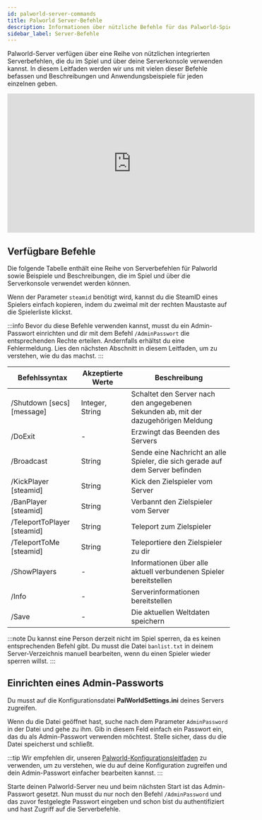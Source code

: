 ```yaml
---
id: palworld-server-commands
title: Palworld Server-Befehle
description: Informationen über nützliche Befehle für das Palworld-Spiel von ZAP-Hosting - ZAP-Hosting.com Dokumentation
sidebar_label: Server-Befehle
---
```


Palworld-Server verfügen über eine Reihe von nützlichen integrierten Serverbefehlen, die du im Spiel und über deine Serverkonsole verwenden kannst. In diesem Leitfaden werden wir uns mit vielen dieser Befehle befassen und Beschreibungen und Anwendungsbeispiele für jeden einzelnen geben.

<iframe width="560" height="315" src="https://www.youtube.com/embed/SDZC4-FEdNM" title="YouTube video player" frameborder="0" allow="accelerometer; autoplay; clipboard-write; encrypted-media; gyroscope; picture-in-picture" allowfullscreen></iframe>

## Verfügbare Befehle

Die folgende Tabelle enthält eine Reihe von Serverbefehlen für Palworld sowie Beispiele und Beschreibungen, die im Spiel und über die Serverkonsole verwendet werden können.

Wenn der Parameter `steamid` benötigt wird, kannst du die SteamID eines Spielers einfach kopieren, indem du zweimal mit der rechten Maustaste auf die Spielerliste klickst.

:::info
Bevor du diese Befehle verwenden kannst, musst du ein Admin-Passwort einrichten und dir mit dem Befehl `/AdminPasswort` die entsprechenden Rechte erteilen. Andernfalls erhältst du eine Fehlermeldung. Lies den nächsten Abschnitt in diesem Leitfaden, um zu verstehen, wie du das machst.
:::

| Befehlssyntax               | Akzeptierte Werte | Beschreibung                                                                        | 
| --------------------------- | ----------------- | ----------------------------------------------------------------------------------- | 
| /Shutdown [secs] [message]  | Integer, String   | Schaltet den Server nach den angegebenen Sekunden ab, mit der dazugehörigen Meldung | 
| /DoExit                     | -                 | Erzwingt das Beenden des Servers                                                    | 
| /Broadcast                  | String            | Sende eine Nachricht an alle Spieler, die sich gerade auf dem Server befinden       | 
| /KickPlayer [steamid]       | String            | Kick den Zielspieler vom Server                                                     | 
| /BanPlayer [steamid]        | String            | Verbannt den Zielspieler vom Server                                                 | 
| /TeleportToPlayer [steamid] | String            | Teleport zum Zielspieler                                                            | 
| /TeleportToMe [steamid]     | String            | Teleportiere den Zielspieler zu dir                                                 | 
| /ShowPlayers                | -                 | Informationen über alle aktuell verbundenen Spieler bereitstellen                   | 
| /Info                       | -                 | Serverinformationen bereitstellen                                                   | 
| /Save                       | -                 | Die aktuellen Weltdaten speichern                                                   |

:::note
Du kannst eine Person derzeit nicht im Spiel sperren, da es keinen entsprechenden Befehl gibt. Du musst die Datei `banlist.txt` in deinem Server-Verzeichnis manuell bearbeiten, wenn du einen Spieler wieder sperren willst.
:::

## Einrichten eines Admin-Passworts

Du musst auf die Konfigurationsdatei **PalWorldSettings.ini** deines Servers zugreifen.

Wenn du die Datei geöffnet hast, suche nach dem Parameter `AdminPassword` in der Datei und gehe zu ihm. Gib in diesem Feld einfach ein Passwort ein, das du als Admin-Passwort verwenden möchtest. Stelle sicher, dass du die Datei speicherst und schließt.

:::tip
Wir empfehlen dir, unseren [Palworld-Konfigurationsleitfaden](palworld-configuration.md) zu verwenden, um zu verstehen, wie du auf deine Konfiguration zugreifen und dein Admin-Passwort einfacher bearbeiten kannst.
:::

Starte deinen Palworld-Server neu und beim nächsten Start ist das Admin-Passwort gesetzt. Nun musst du nur noch den Befehl `/AdminPassword` und das zuvor festgelegte Passwort eingeben und schon bist du authentifiziert und hast Zugriff auf die Serverbefehle.
